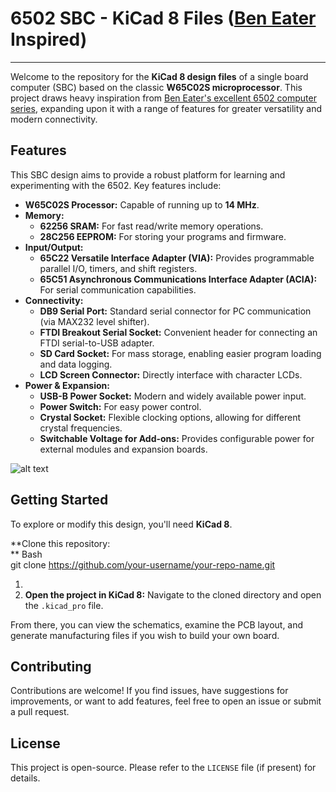 # **6502 SBC - KiCad 8 Files ([Ben Eater](https://eater.net/6502) Inspired)**


---

Welcome to the repository for the **KiCad 8 design files** of a single board computer (SBC) based on the classic **W65C02S microprocessor**. This project draws heavy inspiration from [Ben Eater's excellent 6502 computer series](https://eater.net/6502), expanding upon it with a range of features for greater versatility and modern connectivity.


## **Features**

This SBC design aims to provide a robust platform for learning and experimenting with the 6502. Key features include:



* **W65C02S Processor:** Capable of running up to **14 MHz**.
* **Memory:**
    * **62256 SRAM:** For fast read/write memory operations.
    * **28C256 EEPROM:** For storing your programs and firmware.
* **Input/Output:**
    * **65C22 Versatile Interface Adapter (VIA):** Provides programmable parallel I/O, timers, and shift registers.
    * **65C51 Asynchronous Communications Interface Adapter (ACIA):** For serial communication capabilities.
* **Connectivity:**
    * **DB9 Serial Port:** Standard serial connector for PC communication (via MAX232 level shifter).
    * **FTDI Breakout Serial Socket:** Convenient header for connecting an FTDI serial-to-USB adapter.
    * **SD Card Socket:** For mass storage, enabling easier program loading and data logging.
    * **LCD Screen Connector:** Directly interface with character LCDs.
* **Power & Expansion:**
    * **USB-B Power Socket:** Modern and widely available power input.
    * **Power Switch:** For easy power control.
    * **Crystal Socket:** Flexible clocking options, allowing for different crystal frequencies.
    * **Switchable Voltage for Add-ons:** Provides configurable power for external modules and expansion boards.

![alt text]([http://url/to/img.png](https://github.com/Willeye-uk/6502SBC/blob/main/png/3d.png))

## **Getting Started**

To explore or modify this design, you'll need **KiCad 8**.

**Clone this repository: \
** Bash \
git clone https://github.com/your-username/your-repo-name.git



1. 
2. **Open the project in KiCad 8:** Navigate to the cloned directory and open the `.kicad_pro` file.

From there, you can view the schematics, examine the PCB layout, and generate manufacturing files if you wish to build your own board.


## **Contributing**

Contributions are welcome! If you find issues, have suggestions for improvements, or want to add features, feel free to open an issue or submit a pull request.


## **License**

This project is open-source. Please refer to the `LICENSE` file (if present) for details.
